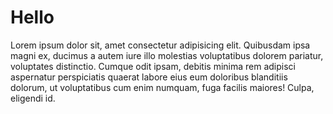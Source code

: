 # Hello

Lorem ipsum dolor sit, amet consectetur adipisicing elit. Quibusdam ipsa magni ex, ducimus a autem iure illo molestias voluptatibus dolorem pariatur, voluptates distinctio. Cumque odit ipsam, debitis minima rem adipisci aspernatur perspiciatis quaerat labore eius eum doloribus blanditiis dolorum, ut voluptatibus cum enim numquam, fuga facilis maiores! Culpa, eligendi id.
